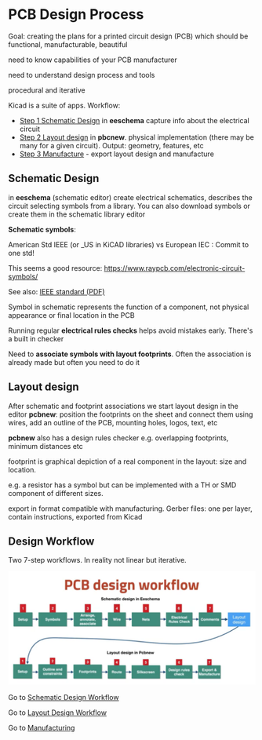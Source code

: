 # PCB Design Process

Goal: creating the plans for a printed circuit design (PCB) which should be functional, manufacturable, beautiful

need to know capabilities of your PCB manufacturer

need to understand design process and tools

procedural and iterative

Kicad is a suite of apps. Workflow:

* [Step 1 Schematic Design](./schematic_design_workflow.md) in **eeschema** capture info about the electrical circuit
* [Step 2 Layout design](./laout_design_workflow.md) in **pbcnew**. physical implementation (there may be many for a given circuit). Output: geometry, features, etc
* [Step 3 Manufacture](manufacturing_PCBs.md) - export layout design and manufacture

## Schematic Design

in **eeschema** (schematic editor) create electrical schematics, describes the circuit selecting symbols from a library. You can also download symbols or create them in the schematic library editor

**Schematic symbols**:  

American Std IEEE (or _US in KiCAD libraries) vs European IEC : Commit to one std!

This seems a good resource: https://www.raypcb.com/electronic-circuit-symbols/

See also: [IEEE standard (PDF)](./assets/ansii_graphic_symbols_for_electrical_and_electronics_diagrams_1993.pdf)

Symbol in schematic represents the function of a component, not physical appearance or final location in the PCB

Running regular **electrical rules checks** helps avoid mistakes early. There's a built in checker 

Need to **associate symbols with layout footprints**. Often the association is already made but often you need to do it

## Layout design

After schematic and footprint associations we start layout design in the editor **pcbnew**: position the footprints on the sheet and connect them using wires, add an outline of the PCB, mounting holes, logos, text, etc

**pcbnew** also has a design rules checker e.g. overlapping footprints, minimum distances etc

footprint is graphical depiction of a real component in the layout: size and location. 

e.g. a resistor has a symbol but can be implemented with a TH or SMD component of different sizes.

export in format compatible with manufacturing. Gerber files: one per layer, contain instructions, exported from Kicad

## Design Workflow

Two 7-step workflows. In reality not linear but iterative.

![](.\assets\PCB_design_workflow.png)

Go to [Schematic Design Workflow](./schematic_design_workflow.md)

Go to [Layout Design Workflow](layout_design_workflow.md)

Go to [Manufacturing](./manufacturing_PCBs.md)